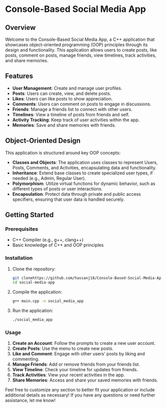 # Console-Based Social Media App

## Overview

Welcome to the Console-Based Social Media App, a C++ application that showcases object-oriented programming (OOP) principles through its design and functionality. This application allows users to create posts, like posts, comment on posts, manage friends, view timelines, track activities, and share memories.

## Features

- **User Management**: Create and manage user profiles.
- **Posts**: Users can create, view, and delete posts.
- **Likes**: Users can like posts to show appreciation.
- **Comments**: Users can comment on posts to engage in discussions.
- **Friends**: Manage a friends list to connect with other users.
- **Timelines**: View a timeline of posts from friends and self.
- **Activity Tracking**: Keep track of user activities within the app.
- **Memories**: Save and share memories with friends.

## Object-Oriented Design

This application is structured around key OOP concepts:

- **Classes and Objects**: The application uses classes to represent Users, Posts, Comments, and Activities, encapsulating data and functionality.
- **Inheritance**: Extend base classes to create specialized user types, if needed (e.g., Admin, Regular User).
- **Polymorphism**: Utilize virtual functions for dynamic behavior, such as different types of posts or user interactions.
- **Encapsulation**: Protect data through private and public access specifiers, ensuring that user data is handled securely.

## Getting Started

### Prerequisites

- C++ Compiler (e.g., g++, clang++)
- Basic knowledge of C++ and OOP principles

### Installation

1. Clone the repository:
   ```bash
   git clonehttps://github.com/hassanj18/Console-Based-Social-Media-App
   cd social-media-app
   ```

2. Compile the application:
   ```bash
   g++ main.cpp -o social_media_app
   ```

3. Run the application:
   ```bash
   ./social_media_app
   ```

### Usage

1. **Create an Account**: Follow the prompts to create a new user account.
2. **Create Posts**: Use the menu to create new posts.
3. **Like and Comment**: Engage with other users' posts by liking and commenting.
4. **Manage Friends**: Add or remove friends from your friends list.
5. **View Timeline**: Check your timeline for updates from friends.
6. **Track Activities**: View your recent activities in the app.
7. **Share Memories**: Access and share your saved memories with friends.

Feel free to customize any section to better fit your application or include additional details as necessary! If you have any questions or need further assistance, let me know!
